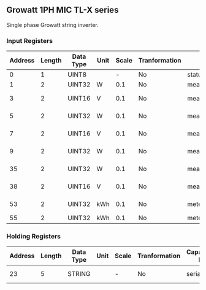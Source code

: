 ## Growatt 1PH MIC TL-X series
Single phase Growatt string inverter.

### Input Registers
| Address | Length | Data Type | Unit | Scale | Tranformation | Capability ID | Capability name | Range | DeviceTypes |
| ------- | ------ | --------- | ---- | ----- | ------------- | ------------- | --------------- | ----- | ----------- |
| 0| 1| UINT8| | -| No| status_code.run_mode| Run mode| - || Inverter |
| 1| 2| UINT32| W| 0.1| No| measure_power.ac| AC power| - || Inverter |
| 3| 2| UINT16| V| 0.1| No| measure_voltage.pv1| PV 1 voltage| 0 - 360 || Inverter |
| 5| 2| UINT32| W| 0.1| No| measure_power.pv1| PV 1 power| 0 - 20000 || Inverter |
| 7| 2| UINT16| V| 0.1| No| measure_voltage.pv2| undefined| 0 - 360 || Inverter |
| 9| 2| UINT32| W| 0.1| No| measure_power.pv2| PV 2 power| 0 - 20000 || Inverter |
| 35| 2| UINT32| W| 0.1| No| measure_power| Power| 0 - 40000 || Inverter |
| 38| 2| UINT16| V| 0.1| No| measure_voltage.grid_l1| Grid L1 voltage| 0 - 300 || Inverter |
| 53| 2| UINT32| kWh| 0.1| No| meter_power.today| Today| 0 - 100 || Inverter |
| 55| 2| UINT32| kWh| 0.1| No| meter_power| Energy| >= 0.1 || Inverter |

### Holding Registers
| Address | Length | Data Type | Unit | Scale | Tranformation | Capability ID | Capability name | Range | DeviceTypes |
| ------- | ------ | --------- | ---- |----- | -------------- | ------------- | --------------- | ----- | ----------- |
| 23| 5| STRING| | -| No| serial| Serial number| - || Inverter |

